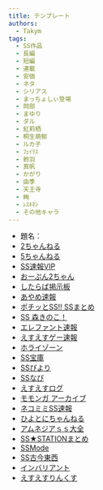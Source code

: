 ```yaml
---
title: テンプレート
authors:
  - Takym
tags:
  - SS作品
  - 長編
  - 短編
  - 連載
  - 安価
  - ネタ
  - シリアス
  - まっちょしぃ登場
  - 岡部
  - まゆり
  - ダル
  - 紅莉栖
  - 桐生萌郁
  - ルカ子
  - ﾌｪｲﾘｽ
  - 鈴羽
  - 真帆
  - かがり
  - 由季
  - 天王寺
  - 綯
  - ﾚｽｷﾈﾝ
  - その他キャラ
---
```

<!-- このファイルはまとめSS用のテンプレートです。 -->
<!-- 次はここから：https://ssmania.info/category/%e3%82%b7%e3%83%a5%e3%82%bf%e3%82%b2?page=9&sort=s -->
<!-- ゼロ幅空白：&#x200B; -->
- 題名：
- [2ちゃんねる](http://viper.2ch.sc/test/read.cgi/news4vip/xxx)
- [5ちゃんねる](http://hebi.5ch.net/test/read.cgi/news4vip/xxx)
- [SS速報VIP](https://ex14.vip2ch.com/test/read.cgi/news4ssnip/xxx/)
- [おーぷん2ちゃん](https://hayabusa.open2ch.net/test/read.cgi/news4vip/xxx/)
- [したらば掲示板](https://jbbs.shitaraba.net/)
- [あやめ速報](https://ayamevip.com/archives/xxx.html)
- [ポチッとSS!! SSまとめ](http://potittoss.blog.jp/archives/xxx.html)
- [SS 森きのこ！](http://morikinoko.com/archives/xxx.html)
- [エレファント速報](http://elephant.2chblog.jp/archives/xxx.html)
- [えすえすゲー速報](http://blog.livedoor.jp/h616r825/archives/xxx.html)
- [ホライゾーン](http://horahorazoon.blog134.fc2.com/blog-entry-xxx.html)
- [SS宝庫](http://sshouko.net/blog-entry-xxx.html)
- [SSびより](http://ssbiyori.blog.fc2.com/blog-entry-xxx.html)
- [SSなび](http://ss-navi.com/blog-entry-xxx.html)
- [えすえすログ](http://s2-log.com/archives/xxx.html)
- [モモンガ アーカイブ](http://sslog.ldblog.jp/archives/xxx.html)
- [ネコミミSS速報](http://ssblog614.blog.fc2.com/blog-entry-xxx.html)
- [ひよとにちゃんねる](http://142ch.blog90.fc2.com/blog-entry-xxx.html)
- [アムネジアｓｓ大全](http://amnesiataizen.blog.fc2.com/blog-entry-xxx.html)
- [SS★STATIONまとめ](http://ss-station.2chblog.jp/archives/xxx.html)
- [SSMode](http://blog.livedoor.jp/mode_ss/archives/xxx.html)
- [SS古今東西](http://blog.livedoor.jp/kokon55/archives/xxx.html)
- [インバリアント](http://invariant0.blog130.fc2.com/blog-entry-xxx.html)
- [えすえすりんくす](http://blog.livedoor.jp/sslinks/archives/xxx.html)
